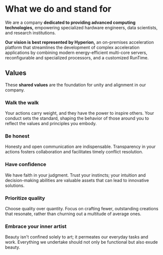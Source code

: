 # What we do and stand for
We are a company **dedicated to providing advanced computing technologies,** empowering specialized hardware engineers, data scientists, and research institutions. 

**Our vision is best represented by Hyperion,** an on-premises acceleration platform that streamlines the development of complex acceleration applications by combining modern energy-efficient multi-core servers, reconfigurable and specialized processors, and a customized RunTime.

## Values

These **shared values** are the foundation for unity and alignment in our company.

### Walk the walk
Your actions carry weight, and they have the power to inspire others. Your conduct sets the standard, shaping the behavior of those around you to reflect the values and principles you embody.
    
### Be honest
Honesty and open communication are indispensable. Transparency in your actions fosters collaboration and facilitates timely conflict resolution.

### Have confidence
We have faith in your judgment. Trust your instincts; your intuition and decision-making abilities are valuable assets that can lead to innovative solutions.
    
### Prioritize quality 
Choose quality over quantity. Focus on crafting fewer, outstanding creations that resonate, rather than churning out a multitude of average ones.

### Embrace your inner artist
Beauty isn't confined solely to art; it permeates our everyday tasks and work. Everything we undertake should not only be functional but also exude beauty.
